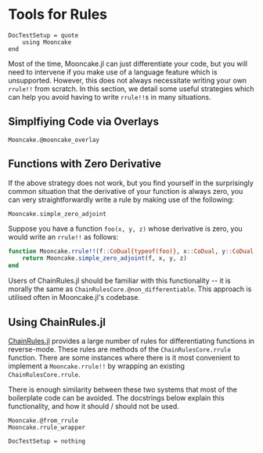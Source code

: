 # Tools for Rules

```@meta
DocTestSetup = quote
    using Mooncake
end
```

Most of the time, Mooncake.jl can just differentiate your code, but you will need to intervene if you make use of a language feature which is unsupported.
However, this does not always necessitate writing your own `rrule!!` from scratch.
In this section, we detail some useful strategies which can help you avoid having to write `rrule!!`s in many situations.

## Simplfiying Code via Overlays

```@docs
Mooncake.@mooncake_overlay
```

## Functions with Zero Derivative

If the above strategy does not work, but you find yourself in the surprisingly common situation that the derivative of your function is always zero, you can very straightforwardly write a rule by making use of the following:
```@docs
Mooncake.simple_zero_adjoint
```
Suppose you have a function `foo(x, y, z)` whose derivative is zero, you would write an `rrule!!` as follows:
```julia
function Mooncake.rrule!!(f::CoDual{typeof(foo)}, x::CoDual, y::CoDual, z::CoDual)
    return Mooncake.simple_zero_adjoint(f, x, y, z)
end
```
Users of ChainRules.jl should be familiar with this functionality -- it is morally the same as `ChainRulesCore.@non_differentiable`.
This approach is utilised often in Mooncake.jl's codebase.

## Using ChainRules.jl

[ChainRules.jl](https://github.com/JuliaDiff/ChainRules.jl) provides a large number of rules for differentiating functions in reverse-mode.
These rules are methods of the `ChainRulesCore.rrule` function.
There are some instances where there is it most convenient to implement a `Mooncake.rrule!!` by wrapping an existing `ChainRulesCore.rrule`.

There is enough similarity between these two systems that most of the boilerplate code can be avoided.
The docstrings below explain this functionality, and how it should / should not be used.

```@docs
Mooncake.@from_rrule
Mooncake.rrule_wrapper
```

```@meta
DocTestSetup = nothing
```

